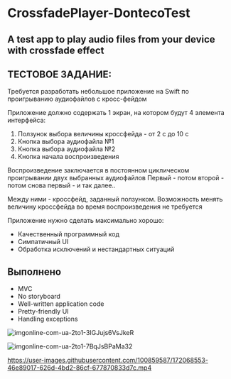 # CrossfadePlayer-DontecoTest

## A test app to play audio files from your device with crossfade effect

## ТЕСТОВОЕ ЗАДАНИЕ:
 
Требуется разработать небольшое приложение на Swift по проигрыванию аудиофайлов с кросс-фейдом 
 
Приложение должно содержать 1 экран, на котором будут 4 элемента интерфейса: 
1. Ползунок выбора величины кроссфейда - от 2 с до 10 с 
2. Кнопка выбора аудиофайла №1
3. Кнопка выбора аудиофайла №2
4. Кнопка начала воспроизведения 
 
Воспроизведение заключается в постоянном циклическом проигрывании двух выбранных аудиофайлов 
Первый - потом второй - потом снова первый - и так далее.. 
 
Между ними - кроссфейд, заданный ползунком. Возможность менять величину кроссфейда во время воспроизведения не требуется 
 
Приложение нужно сделать максимально хорошо: 
* Качественный программный код 
* Симпатичный UI 
* Обработка исключений и нестандартных ситуаций 

## Выполнено
- MVC
- No storyboard
- Well-written application code
- Pretty-friendly UI
- Handling exceptions

![imgonline-com-ua-2to1-3IGJujs6VsJkeR](https://user-images.githubusercontent.com/100859587/172068925-c2894773-3ab9-4e41-af38-628dda246e81.jpg)

![imgonline-com-ua-2to1-7BqJsBPaMa32](https://user-images.githubusercontent.com/100859587/172068645-c4c320a7-5174-4a1f-9455-22df30cfd2f2.jpg)

https://user-images.githubusercontent.com/100859587/172068553-46e89017-626d-4bd2-86cf-677870833d7c.mp4

